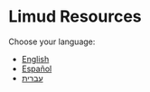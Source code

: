 # Limud Resources

Choose your language:
- [English](./en/index.md)
- [Español](./es/index.md)
- [עברית](./he/index.md)
